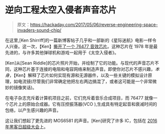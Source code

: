 # 逆向工程太空入侵者声音芯片

> 原文：<https://hackaday.com/2017/05/06/reverse-engineering-space-invaders-sound-chip/>

在这里,[Ken Shirriff]的一篇新博客帖子几乎和一部新的《星际迷航》电影一样令人兴奋。这一次，【Ken】[撕开了一个 76477 音效芯片](http://www.righto.com/2017/04/reverse-engineering-76477-space.html)。这种芯片在 1978 年是最先进的，与许多其他弹球机和游戏一起用于《太空入侵者》。

[Ken]从[Sean Riddle]的芯片照片开始，并绘制了它的功能。与现代的声音芯片不同，这种芯片基于连接的电阻和电容网络来制造声音。即使你对芯片不感兴趣，*本身*，【Ken】解释了芯片如何实现有源和无源器件，以及一些关键的模拟设计原理，如电流镜(尽管我们非常确定他把左右两边搞混了，或者这可能是一个非常微妙的镜像笑话)。

在电子杂志充斥着计算机项目之前，它们充斥着音乐合成项目，而 76477 就像一个芯片上的原始合成器。它有压控振荡器(VCO ),生成具有特定起音和衰减时间的包络，以产生感兴趣的声音。

这让我们想起了更先进的 MOS6581 的声音。[Ken]研究了许多 IC，包括在 [2016 年黑客日超级大会](https://hackaday.com/2016/12/27/ken-shirriff-takes-us-inside-the-ic-for-fun/)上。